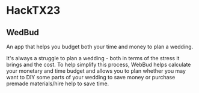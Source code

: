 # HackTX23

## WedBud
 An app that helps you budget both your time and money to plan a wedding.

It's always a struggle to plan a wedding - both in terms of the stress it brings and the cost.
To help simplify this process, WebBud helps calculate your monetary and time budget and allows you to plan whether you may want to DIY some parts of your wedding to save money or purchase premade materials/hire help to save time.
